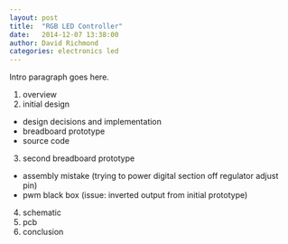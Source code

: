 ```yaml
---
layout: post
title: 	"RGB LED Controller"
date: 	2014-12-07 13:38:00
author: David Richmond
categories:	electronics led
---
```

Intro paragraph goes here.

1. overview
2. initial design
  * design decisions and implementation
  * breadboard prototype
  * source code
3. second breadboard prototype
  * assembly mistake (trying to power digital section off regulator adjust pin)
  * pwm black box (issue: inverted output from initial prototype)
4. schematic
5. pcb
6. conclusion
